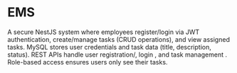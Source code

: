 # EMS
A secure NestJS system where employees register/login via JWT authentication, create/manage tasks (CRUD operations), and view assigned tasks. MySQL stores user credentials  and task data (title, description, status). REST APIs handle user registration/, login , and task management . Role-based access ensures users only see their tasks.
